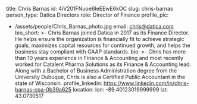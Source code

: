 title: Chris Barnas
id: 4iV201FNuoe6IeEEwE6kOC
slug: chris-barnas
person_type: Datica Directors
role: Director of Finance
profile_pic:
  - /assets/people/Chris_Barnas_photo.jpg
email: chris@datica.com
bio_short: >-
  Chris Barnas joined Datica in 2017 as its Finance Director. He helps ensure
  the organization is financially fit to achieve strategic goals, maximizes
  capital resources for continued growth, and helps the business stay compliant
  with GAAP standards. 
bio: >-
  Chris has more than 10 years experience in Finance & Accounting and most
  recently worked for Catalent Pharma Solutions as its Finance & Accounting
  lead. Along with a Bachelor of Business Administration degree from the
  University Dubuque, Chris is also a Certified Public Accountant in the state
  of Wisconsin.
profile_linkedin: https://www.linkedin.com/in/chris-barnas-cpa-0b39a625
location:
  lon: -89.40123019999999
  lat: 43.0730517

